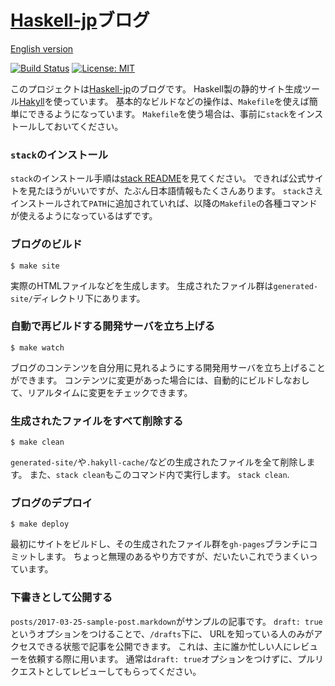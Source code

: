 
# [Haskell-jp](https://haskell.jp)ブログ

[English version](./README.md)

[![Build Status](https://secure.travis-ci.org/haskell-jp/blog.svg)](http://travis-ci.org/haskell-jp/blog)
[![License: MIT](https://img.shields.io/badge/License-MIT-yellow.svg)](https://opensource.org/licenses/MIT)

このプロジェクトは[Haskell-jp](https://haskell.jp)のブログです。
Haskell製の静的サイト生成ツール[Hakyll](http://jaspervdj.be/hakyll/index.html)を使っています。
基本的なビルドなどの操作は、`Makefile`を使えば簡単にできるようになっています。
`Makefile`を使う場合は、事前に`stack`をインストールしておいてください。

### `stack`のインストール

`stack`のインストール手順は[stack README](https://github.com/commercialhaskell/stack#how-to-install)を見てください。
できれば公式サイトを見たほうがいいですが、たぶん日本語情報もたくさんあります。
`stack`さえインストールされて`PATH`に追加されていれば、以降の`Makefile`の各種コマンドが使えるようになっているはずです。

### ブログのビルド

```
$ make site
```

実際のHTMLファイルなどを生成します。
生成されたファイル群は`generated-site/`ディレクトリ下にあります。

### 自動で再ビルドする開発サーバを立ち上げる

```
$ make watch
```

ブログのコンテンツを自分用に見れるようにする開発用サーバを立ち上げることができます。
コンテンツに変更があった場合には、自動的にビルドしなおして、リアルタイムに変更をチェックできます。

### 生成されたファイルをすべて削除する

```
$ make clean
```

`generated-site/`や`.hakyll-cache/`などの生成されたファイルを全て削除します。
また、`stack clean`もこのコマンド内で実行します。
`stack clean`.

### ブログのデプロイ

```
$ make deploy
```

最初にサイトをビルドし、その生成されたファイル群を`gh-pages`ブランチにコミットします。
ちょっと無理のあるやり方ですが、だいたいこれでうまくいっています。

### 下書きとして公開する

`posts/2017-03-25-sample-post.markdown`がサンプルの記事です。
`draft: true`というオプションをつけることで、`/drafts`下に、
URLを知っている人のみがアクセスできる状態で記事を公開できます。
これは、主に誰か忙しい人にレビューを依頼する際に用います。
通常は`draft: true`オプションをつけずに、プルリクエストとしてレビューしてもらってください。
